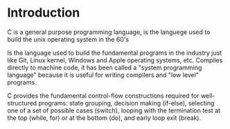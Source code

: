 # Introduction

C is a general purpose programming language, is the languege used to build the
unix operating system in the 60's

Is the language used to build the fundamental programs in the industry just like
Git, Linux kernel, Windows and Apple operating systems, etc. Compiles directly
to machine code, it has been called a "system programming language" because it
is useful for writing compilers and "low level" programs.

C provides the fundamental control-flow constructions required for
well-structured programs: state grouping, decision making (if-else), selecting
one of a set of possible cases (switch), looping with the termination test at
the top (while, for) or at the bottom (do), and early loop exit (break).
